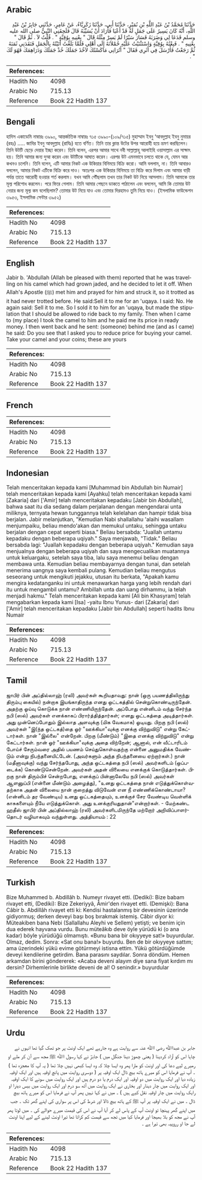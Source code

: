 ## Arabic


<div dir="rtl" lang="ar" style={{fontSize:'larger',backgroundColor:'#f8f9fa',padding:20}}>
حَدَّثَنَا مُحَمَّدُ بْنُ عَبْدِ اللَّهِ بْنِ نُمَيْرٍ، حَدَّثَنَا أَبِي، حَدَّثَنَا زَكَرِيَّاءُ، عَنْ عَامِرٍ، حَدَّثَنِي جَابِرُ بْنُ عَبْدِ اللَّهِ، أَنَّهُ كَانَ يَسِيرُ عَلَى جَمَلٍ لَهُ قَدْ أَعْيَا فَأَرَادَ أَنْ يُسَيِّبَهُ قَالَ فَلَحِقَنِي النَّبِيُّ صلى الله عليه وسلم فَدَعَا لِي وَضَرَبَهُ فَسَارَ سَيْرًا لَمْ يَسِرْ مِثْلَهُ قَالَ ‏"‏ بِعْنِيهِ بِوُقِيَّةٍ ‏"‏ ‏.‏ قُلْتُ لاَ ‏.‏ ثُمَّ قَالَ ‏"‏ بِعْنِيهِ ‏"‏ ‏.‏ فَبِعْتُهُ بِوُقِيَّةٍ وَاسْتَثْنَيْتُ عَلَيْهِ حُمْلاَنَهُ إِلَى أَهْلِي فَلَمَّا بَلَغْتُ أَتَيْتُهُ بِالْجَمَلِ فَنَقَدَنِي ثَمَنَهُ ثُمَّ رَجَعْتُ فَأَرْسَلَ فِي أَثَرِي فَقَالَ ‏"‏ أَتُرَانِي مَاكَسْتُكَ لآخُذَ جَمَلَكَ خُذْ جَمَلَكَ وَدَرَاهِمَكَ فَهُوَ لَكَ ‏"‏ ‏.‏
</div>
<div style={{backgroundColor:'#f8f9fa',padding:20, marginBottom: 10}}><table> <thead> <tr> <th>References:</th> <th></th> </tr> </thead> <tbody><tr><td>Hadith No</td><td>4098</td></tr><tr><td>Arabic No</td><td>715.13</td></tr><tr><td>Reference</td><td>Book 22 Hadith 137</td></tr></tbody></table></div>

## Bengali


<div dir="ltr" lang="bn" style={{fontSize:'larger',backgroundColor:'#f8f9fa',padding:20}}>
হাদিস একাডেমি নাম্বারঃ ৩৯৯০, আন্তর্জাতিক নাম্বারঃ ৭১৫ ৩৯৯০-(১০৯/৭১৫) মুহাম্মাদ ইবনু ‘আবদুল্লাহ ইবনু নুমায়র (রহঃ) ..... জাবির ইবনু আবদুল্লাহ (রাযিঃ) হতে বর্ণিত। তিনি তার ক্লান্ত উটের উপর আরোহী হয়ে ভ্রমণ করছিলেন। তিনি উটটি ছেড়ে দেয়ার ইচ্ছা করেন। তিনি বলেন, এরপর আমার সাথে নবী সাল্লাল্লাহু আলাইহি ওয়াসাল্লাম এর সাক্ষাৎ হয়। তিনি আমার জন্য দুআ করেন এবং উটটিকে আঘাত করেন। এরপর উট এমনভাবে চলতে থাকে যে, যেমন আর কখনও চলেনি। তিনি বলেন, এটি আমার নিকট এক উকিয়ার বিনিময়ে বিক্রি করো। আমি বললাম, না। তিনি আবারও বললেন, আমার নিকট এটিকে বিক্রি করে দাও। অতঃপর এক উকিয়ার বিনিময়ে তা বিক্রি করে দিলাম এবং আমার বাড়ী পর্যন্ত তাতে আরোহী হওয়ার শর্ত করলাম। যখন আমি পৌঁছলাম তখন তার নিকট উট নিয়ে আসলাম। তিনি আমাকে তার মূল্য পরিশোধ করলেন। পরে ফিরে গেলাম। তিনি আমার পেছনে ডাকতে পাঠালেন এবং বললেন, আমি কি তোমার উট নেয়ার জন্য মূল্য কম বলেছিলাম? তোমার উট নিয়ে যাও এবং তোমার দিরহামও তুমি নিয়ে যাও। (ইসলামিক ফাউন্ডেশন ৩৯৫৩, ইসলামিক সেন্টার ৩৯৫২)
</div>
<div style={{backgroundColor:'#f8f9fa',padding:20, marginBottom: 10}}><table> <thead> <tr> <th>References:</th> <th></th> </tr> </thead> <tbody><tr><td>Hadith No</td><td>4098</td></tr><tr><td>Arabic No</td><td>715.13</td></tr><tr><td>Reference</td><td>Book 22 Hadith 137</td></tr></tbody></table></div>

## English


<div dir="ltr" lang="en" style={{fontSize:'larger',backgroundColor:'#f8f9fa',padding:20}}>
Jabir b. 'Abdullah (Allah be pleased with them) reported that he was travelling on his camel which had grown jaded, and he decided to let it off. When Allah's Apostle (ﷺ) met him and prayed for him and struck it, so it trotted as it had never trotted before. He said:Sell it to me for an 'uqaya. I said: No. He again said: Sell it to me. So I sold it to him for an 'uqaya, but made the stipulation that I should be allowed to ride back to my family. Then when I came to (my place) I took the camel to him and he paid me its price in ready money. I then went back and he sent: (someone) behind me (and as I came) he said: Do you see that I asked you to reduce price for buying your camel. Take your camel and your coins; these are yours
</div>
<div style={{backgroundColor:'#f8f9fa',padding:20, marginBottom: 10}}><table> <thead> <tr> <th>References:</th> <th></th> </tr> </thead> <tbody><tr><td>Hadith No</td><td>4098</td></tr><tr><td>Arabic No</td><td>715.13</td></tr><tr><td>Reference</td><td>Book 22 Hadith 137</td></tr></tbody></table></div>

## French


<div dir="ltr" lang="fr" style={{fontSize:'larger',backgroundColor:'#f8f9fa',padding:20}}>

</div>
<div style={{backgroundColor:'#f8f9fa',padding:20, marginBottom: 10}}><table> <thead> <tr> <th>References:</th> <th></th> </tr> </thead> <tbody><tr><td>Hadith No</td><td>4098</td></tr><tr><td>Arabic No</td><td>715.13</td></tr><tr><td>Reference</td><td>Book 22 Hadith 137</td></tr></tbody></table></div>

## Indonesian


<div dir="ltr" lang="id" style={{fontSize:'larger',backgroundColor:'#f8f9fa',padding:20}}>
Telah menceritakan kepada kami [Muhammad bin Abdullah bin Numair] telah menceritakan kepada kami [Ayahku] telah menceritakan kepada kami [Zakaria] dari ['Amir] telah menceritakan kepadaku [Jabir bin Abdullah], bahwa saat itu dia sedang dalam perjalanan dengan mengendarai unta miliknya, ternyata hewan tunggannya telah kelelahan dan hampir tidak bisa berjalan. Jabir melanjutkan, "Kemudian Nabi shallallahu 'alaihi wasallam menjumpaiku, beliau mendo'akan dan memukul untaku, sehingga untaku berjalan dengan cepat seperti biasa." Beliau bersabda: "Juallah untamu kepadaku dengan beberapa uqiyah." Saya menjawab, "Tidak." Beliau bersabda lagi: "Juallah kepadaku dengan beberapa uqiyah." Kemudian saya menjualnya dengan beberapa uqiyah dan saya mengecualikan muatannya untuk keluargaku, setelah saya tiba, lalu saya menemui beliau dengan membawa unta. Kemudian beliau membayarnya dengan tunai, dan setelah menerima uangnya saya kembali pulang. Kemudian beliau mengutus seseorang untuk mengikuti jejakku, utusan itu berkata, "Apakah kamu mengira kedatanganku ini untuk menawarkan harga yang lebih rendah dari itu untuk mengambil untamu? Ambillah unta dan uang dirhammu, ia telah menjadi hakmu." Telah menceritakan kepada kami [Ali bin Khasyram] telah mengabarkan kepada kami [Isa] -yaitu Ibnu Yunus- dari [Zakaria] dari ['Amir] telah menceritakan kepadaku [Jabir bin Abdullah] seperti hadits Ibnu Numair
</div>
<div style={{backgroundColor:'#f8f9fa',padding:20, marginBottom: 10}}><table> <thead> <tr> <th>References:</th> <th></th> </tr> </thead> <tbody><tr><td>Hadith No</td><td>4098</td></tr><tr><td>Arabic No</td><td>715.13</td></tr><tr><td>Reference</td><td>Book 22 Hadith 137</td></tr></tbody></table></div>

## Tamil


<div dir="ltr" lang="ta" style={{fontSize:'larger',backgroundColor:'#f8f9fa',padding:20}}>
ஜாபிர் பின் அப்தில்லாஹ் (ரலி) அவர்கள் கூறியதாவது: நான் (ஒரு பயணத்திலிருந்து திரும்பு கையில்) நன்றாக இயங்காதிருந்த எனது ஒட்டகத்தில் சென்றுகொண்டிருந்தேன். அதற்கு ஓய்வு கொடுக்க நான் எண்ணியிருந்தேன். அப்போது என்னிடம் வந்து சேர்ந்த நபி (ஸல்) அவர்கள் எனக்காகப் பிரார்த்தித்தார்கள்; எனது ஒட்டகத்தை அடித்தார்கள். அது முன்னெப்போதும் இல்லாத அளவுக்கு (மிக வேகமாக) ஓடியது. பிறகு நபி (ஸல்) அவர்கள் "இ(ந்த ஒட்டகத்)தை ஓர் "ஊக்கியா"வுக்கு எனக்கு விற்றுவிடு" என்று கேட்டார்கள். நான் "இல்லை" என்றேன். பிறகு (மீண்டும்) "இதை எனக்கு விற்றுவிடு" என்று கேட்டார்கள். நான் ஓர் "ஊக்கியா"வுக்கு அதை விற்றேன்; ஆனால், என் வீட்டாரிடம் போய்ச் சேரும்வரை அதில் பயணம் செய்துகொள்வதற்கு என்னை அனுமதிக்க வேண்டும் என்று நிபந்தனையிட்டேன். (அவர்களும் அந்த நிபந்தனையை ஏற்றார்கள்.) நான் (மதீனாவுக்கு) வந்து சேர்ந்தபோது, அந்த ஒட்டகத்தை நபி (ஸல்) அவர்களிடம் (ஒப்படைக்க) கொண்டுசென்றேன். அவர்கள் அதன் விலையை எனக்குக் கொடுத்தார்கள். பிறகு நான் திரும்பிச் சென்றபோது, எனக்குப் பின்னாலேயே நபி (ஸல்) அவர்கள் ஆளனுப்பி (என்னை மீண்டும் அழைத்து), "உனது ஒட்டகத்தை நான் எடுத்துக்கொள்வதற்காக அதன் விலையை நான் குறைத்து விடுவேன் என நீ எண்ணிக்கொண்டாயா? (என்னிடம் தர வேண்டிய) உனது ஒட்டகத்தையும், உனக்குச் சேர வேண்டிய வெள்ளிக் காசுகளையும் நீயே எடுத்துக்கொள். அது உனக்குரியதுதான்"என்றார்கள். - மேற்கண்ட ஹதீஸ் ஜாபிர் பின் அப்தில்லாஹ் (ரலி) அவர்களிடமிருந்தே மற்றோர் அறிவிப்பாளர்தொடர் வழியாகவும் வந்துள்ளது. அத்தியாயம் : 22
</div>
<div style={{backgroundColor:'#f8f9fa',padding:20, marginBottom: 10}}><table> <thead> <tr> <th>References:</th> <th></th> </tr> </thead> <tbody><tr><td>Hadith No</td><td>4098</td></tr><tr><td>Arabic No</td><td>715.13</td></tr><tr><td>Reference</td><td>Book 22 Hadith 137</td></tr></tbody></table></div>

## Turkish


<div dir="ltr" lang="tr" style={{fontSize:'larger',backgroundColor:'#f8f9fa',padding:20}}>
Bize Muhammed b. Abdillâh b. Numeyr rivayet etti. (Dediki): Bize babam rivayet etti, (Dediki): Bize Zekeriyyâ, Âmir'den rivayet etti. (Demişki): Bana Câbir b. Abdillâh rivayet etti ki: Kendisi hastalanmış bir devesinin üzerinde gidiyormuş; derken deveyi başı boş bırakmak istemiş. Câbir diyor ki: Müteakiben bana Nebi (Sallallahu Aleyhi ve Sellem) yetişti; ve benim için dua ederek hayvana vurdu. Bunu müteâkıb deve öyle yürüdü ki (o ana kadar) böyle yürüdüğü olmamıştı. «Bunu bana bir okıyyeye sat!» buyurdular. Olmaz, dedim. Sonra: «Sat onu bana!» buyurdu. Ben de bir okıyyeye sattım; ama üzerindeki yükü evime götürmeyi istisna ettim. Yükü götürdüğümde deveyi kendilerine getirdim. Bana parasını saydılar. Sonra döndüm. Hemen arkamdan birini göndererek: «Acaba deveni alayım diye sana fiyat kırdım mı dersin? Dirhemlerinle birlikte deveni de al! O senindir.» buyurdular
</div>
<div style={{backgroundColor:'#f8f9fa',padding:20, marginBottom: 10}}><table> <thead> <tr> <th>References:</th> <th></th> </tr> </thead> <tbody><tr><td>Hadith No</td><td>4098</td></tr><tr><td>Arabic No</td><td>715.13</td></tr><tr><td>Reference</td><td>Book 22 Hadith 137</td></tr></tbody></table></div>

## Urdu


<div dir="rtl" lang="ur" style={{fontSize:'larger',backgroundColor:'#f8f9fa',padding:20}}>
جابر بن عبداﷲ رضی اﷲ عنہ سے روایت ہے وہ جارہے تھے ایک اونٹ پر جو تھک گیا تھا انہوں نے چاہا اس کو آزاد کردینا ( یعنی چھوڑ دینا جنگل میں ) جابرؓ نے کہا رسول اﷲ ﷺ مجھ سے آن کر ملے او رمیرے لیے دعا کی اور اونٹ کو مارا پھر وہ ایسا چلا کہ وہ ایسا کبھی نہیں چلا تھا ( یہ آپ کا معجزہ تھا ) ۔ آپ نے فرمایا اس کو میرے ہاتھ بیچ ڈال ایک اوقیہ پر ( دوسری روایت میں پانچ اوقیہ ہیں اور ایک اوقیہ زیادہ دیا اور ایک روایت میں دو اوقیہ اور ایک درم یا دو درم ہیں اور ایک روایت میں سونے کا ایک اوقیہ اور ایک روایت میں چار دینار اور بخاری نے ایک روایت میں آٹھ سو درم اور ایک روایت میں بیس دینرا او رایک روایت میں چار اوقیہ نقل کیے ہیں ) ۔ میں نے کہا نہیں پھر آپ نے فرمایا اس کو میرے ہاتھ بیچ ڈال ۔ میں نے ایک اوقیہ پر آپ ﷺ کے ہاتھ بیچ ڈالا اور شرط کی اس پر سواری کی اپنے گھر تک ۔ جب میں اپنے گھر پہنچا تو اونٹ آپ کے پاس لے کر آیا آپ نے اس کی قیمت میرے حوالے کی ۔ میں لوتا پھر آپ نے مجھ کو بلا بھیجا اور فرمایا کیا میں تجھ سے قیمت کم کراتا تھا تیرا اونٹ لینے کے لیے اپنا اونٹ لے جا او رروپیہ بھی تیرا ہے ۔
</div>
<div style={{backgroundColor:'#f8f9fa',padding:20, marginBottom: 10}}><table> <thead> <tr> <th>References:</th> <th></th> </tr> </thead> <tbody><tr><td>Hadith No</td><td>4098</td></tr><tr><td>Arabic No</td><td>715.13</td></tr><tr><td>Reference</td><td>Book 22 Hadith 137</td></tr></tbody></table></div>